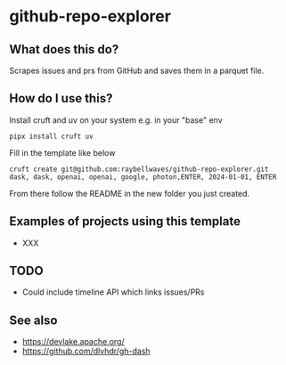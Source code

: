 # github-repo-explorer

## What does this do?

Scrapes issues and prs from GitHub and saves them in a parquet file.

## How do I use this?

Install cruft and uv on your system e.g. in your "base" env
```
pipx install cruft uv
```

Fill in the template like below
```
cruft create git@github.com:raybellwaves/github-repo-explorer.git
dask, dask, openai, openai, google, photon,ENTER, 2024-01-01, ENTER
```

From there follow the README in the new folder you just created.

## Examples of projects using this template

 - XXX

## TODO

 - Could include timeline API which links issues/PRs

 ## See also

 - https://devlake.apache.org/
 - https://github.com/dlvhdr/gh-dash
